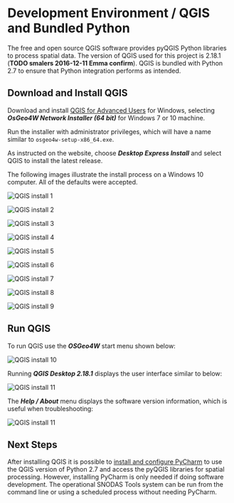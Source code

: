 # Development Environment / QGIS and Bundled Python

The free and open source QGIS software provides pyQGIS Python libraries to process spatial data.
The version of QGIS used for this project is 2.18.1 (**TODO smalers 2016-12-11 Emma confirm**).
QGIS is bundled with Python 2.7 to ensure that Python integration performs as intended.

## Download and Install QGIS

Download and install [QGIS for Advanced Users](http://www.qgis.org/en/site/forusers/download.html) for Windows,
selecting ***OsGeo4W Network Installer (64 bit)*** for Windows 7 or 10 machine.

Run the installer with administrator privileges, which will have a name similar to `osgeo4w-setup-x86_64.exe`.

As instructed on the website, choose ***Desktop Express Install*** and select QGIS to install the latest release.

The following images illustrate the install process on a Windows 10 computer.  All of the defaults were accepted.

![QGIS install 1](qgis-images/qgis-install-1.png)

![QGIS install 2](qgis-images/qgis-install-2.png)

![QGIS install 3](qgis-images/qgis-install-3.png)

![QGIS install 4](qgis-images/qgis-install-4.png)

![QGIS install 5](qgis-images/qgis-install-5.png)

![QGIS install 6](qgis-images/qgis-install-6.png)

![QGIS install 7](qgis-images/qgis-install-7.png)

![QGIS install 8](qgis-images/qgis-install-8.png)

![QGIS install 9](qgis-images/qgis-install-9.png)

## Run QGIS

To run QGIS use the ***OSGeo4W*** start menu shown below:

![QGIS install 10](qgis-images/qgis-install-10.png)

Running ***QGIS Desktop 2.18.1*** displays the user interface similar to below:

![QGIS install 11](qgis-images/qgis-install-11.png)

The ***Help / About*** menu displays the software version information, which is useful when troubleshooting:

![QGIS install 11](qgis-images/qgis-install-12.png)

## Next Steps

After installing QGIS it is possible to [install and configure PyCharm](pycharm/) to use the QGIS version of Python 2.7 and access
the pyQGIS libraries for spatial processing.
However, installing PyCharm is only needed if doing software development.
The operational SNODAS Tools system can be run from the command line or using a scheduled process without needing PyCharm.
